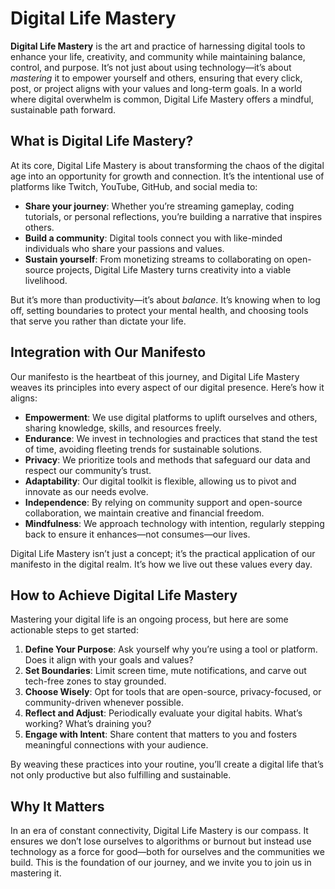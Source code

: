 # Digital Life Mastery

**Digital Life Mastery** is the art and practice of harnessing digital tools to enhance your life, creativity, and community while maintaining balance, control, and purpose. It’s not just about using technology—it’s about *mastering* it to empower yourself and others, ensuring that every click, post, or project aligns with your values and long-term goals. In a world where digital overwhelm is common, Digital Life Mastery offers a mindful, sustainable path forward.

## What is Digital Life Mastery?

At its core, Digital Life Mastery is about transforming the chaos of the digital age into an opportunity for growth and connection. It’s the intentional use of platforms like Twitch, YouTube, GitHub, and social media to:

- **Share your journey**: Whether you’re streaming gameplay, coding tutorials, or personal reflections, you’re building a narrative that inspires others.
- **Build a community**: Digital tools connect you with like-minded individuals who share your passions and values.
- **Sustain yourself**: From monetizing streams to collaborating on open-source projects, Digital Life Mastery turns creativity into a viable livelihood.

But it’s more than productivity—it’s about *balance*. It’s knowing when to log off, setting boundaries to protect your mental health, and choosing tools that serve you rather than dictate your life.

## Integration with Our Manifesto

Our manifesto is the heartbeat of this journey, and Digital Life Mastery weaves its principles into every aspect of our digital presence. Here’s how it aligns:

- **Empowerment**: We use digital platforms to uplift ourselves and others, sharing knowledge, skills, and resources freely.
- **Endurance**: We invest in technologies and practices that stand the test of time, avoiding fleeting trends for sustainable solutions.
- **Privacy**: We prioritize tools and methods that safeguard our data and respect our community’s trust.
- **Adaptability**: Our digital toolkit is flexible, allowing us to pivot and innovate as our needs evolve.
- **Independence**: By relying on community support and open-source collaboration, we maintain creative and financial freedom.
- **Mindfulness**: We approach technology with intention, regularly stepping back to ensure it enhances—not consumes—our lives.

Digital Life Mastery isn’t just a concept; it’s the practical application of our manifesto in the digital realm. It’s how we live out these values every day.

## How to Achieve Digital Life Mastery

Mastering your digital life is an ongoing process, but here are some actionable steps to get started:

1. **Define Your Purpose**: Ask yourself why you’re using a tool or platform. Does it align with your goals and values?
2. **Set Boundaries**: Limit screen time, mute notifications, and carve out tech-free zones to stay grounded.
3. **Choose Wisely**: Opt for tools that are open-source, privacy-focused, or community-driven whenever possible.
4. **Reflect and Adjust**: Periodically evaluate your digital habits. What’s working? What’s draining you?
5. **Engage with Intent**: Share content that matters to you and fosters meaningful connections with your audience.

By weaving these practices into your routine, you’ll create a digital life that’s not only productive but also fulfilling and sustainable.

## Why It Matters

In an era of constant connectivity, Digital Life Mastery is our compass. It ensures we don’t lose ourselves to algorithms or burnout but instead use technology as a force for good—both for ourselves and the communities we build. This is the foundation of our journey, and we invite you to join us in mastering it.
